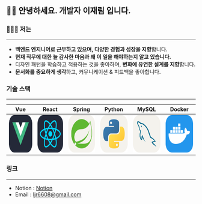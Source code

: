 
## 👋🏻 안녕하세요. 개발자 **이재림** 입니다.
### 🧑🏼‍💻 저는

---

- **백엔드 엔지니어로 근무하고 있으며, 다양한 경험과 성장을 지향**합니다.
- **현재 직무에 대한 늘 감사한 마음과 왜 이 일을 해야하는지 알고 있습니다.**
- 디자인 패턴을 학습하고 적용하는 것을 좋아하며, **변화에 유연한 설계를 지향**합니다.
- **문서화를 중요하게 생각**하고, 커뮤니케이션 & 피드백을 좋아합니다.

### 기술 스택

---
| Vue| React| Spring| Python | MySQL|Docker|
|-----------------------------------------------------|-------------------------------------------------------|--------------------------------------------------------|--------------------------------------------------------|-------------------------------------------------------|-------|
| <img src="images/Vue.svg" width="100" height="100"> | <img src="images/React.svg" width="100" height="100"> | <img src="images/Spring.svg" width="100" height="100"> | <img src="images/Python.svg" width="100" height="100"> | <img src="images/MySQL.svg" width="100" height="100"> |<img src="images/Docker.svg" width="100" height="100">|

### 링크

---

- Notion : [Notion](https://south-sunshine-1a6.notion.site/NotionBlog-18bfe37bb9b04e0e9b9f0126e13a9a67?pvs=4)
- Email : ljr6608@gmail.com

